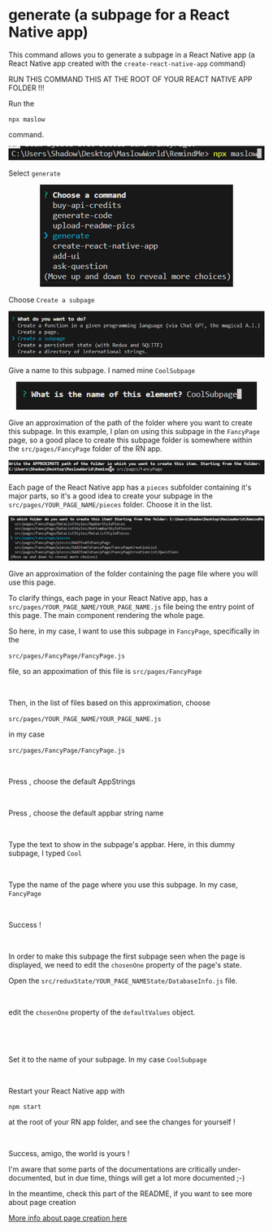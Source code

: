 
# generate (a subpage for a React Native app)

This command allows you to generate a subpage in a React Native app (a React Native app created with the ```create-react-native-app``` command)

RUN THIS COMMAND THIS AT THE ROOT OF YOUR REACT NATIVE APP FOLDER !!!

Run the 

```
npx maslow
``` 

command.

<p align="center">
  <img src="assets\19576123a6a33269deb69e67d01c346a.png" alt="">
</p>

Select ```generate```

<p align="center">
  <img src="assets\63e6da10518a3c1b1104eb08a4f7682c.png" alt="">
</p>

Choose ```Create a subpage```

<p align="center">
  <img src="assets\df6d7fe113b2d1785c13a30079935196.png" alt="">
</p>

Give a name to this subpage. I named mine ```CoolSubpage```

<p align="center">
  <img src="assets\923461bd63e38f5095c36625fdf42e37.png" alt="">
</p>

Give an approximation of the path of the folder where you want to create this subpage. In this example, I plan on using this subpage in the ```FancyPage``` page, so a good place to create this subpage folder is somewhere within the ```src/pages/FancyPage``` folder of the RN app.

<p align="center">
  <img src="assets\5e9fe55cbc1836bba80880d600d5682b.png" alt="">
</p>

Each page of the React Native app has a ```pieces``` subfolder containing it's major parts, so it's a good idea to create your subpage in the ```src/pages/YOUR_PAGE_NAME/pieces``` folder. Choose it in the list.

<p align="center">
  <img src="assets\99c59ec81c112fc991f46865cc23594b.png" alt="">
</p>

Give an approximation of the folder containing the page file where you will use this page.

To clarify things, each page in your React Native app, has a ```src/pages/YOUR_PAGE_NAME/YOUR_PAGE_NAME.js``` file being the entry point of this page. The main component rendering the whole page.

So here, in my case, I want to use this subpage in ```FancyPage```, specifically in the 

```src/pages/FancyPage/FancyPage.js``` 

file, so an appoximation of this file is ```src/pages/FancyPage```

<p align="center">
  <img src="assets\2f1296077b24b9d4d44e961f0d57984b.png" alt="">
</p>

Then, in the list of files based on this approximation, choose 

```src/pages/YOUR_PAGE_NAME/YOUR_PAGE_NAME.js```

in my case 

```src/pages/FancyPage/FancyPage.js``` 

<p align="center">
  <img src="assets\3828b166156f7ca1f3d42ebc8cff706d.png" alt="">
</p>

Press <Enter>, choose the default AppStrings

<p align="center">
  <img src="assets\4bcc67041ba58fdf98b536f0976afa26.png" alt="">
</p>

Press <Enter>, choose the default appbar string name

<p align="center">
  <img src="assets\fb981823bd20cc5723657ab877f0216f.png" alt="">
</p>

Type the text to show in the subpage's appbar. Here, in this dummy subpage, I typed ```Cool```

<p align="center">
  <img src="assets\6469c13a206ece2b98230ce72ad6f990.png" alt="">
</p>

Type the name of the page where you use this subpage. In my case, ```FancyPage```

<p align="center">
  <img src="assets\6c1aeaf1fb5d1ae8c3477ff182d422eb.png" alt="">
</p>

Success !

<p align="center">
  <img src="assets\4b3773c54e6d9c943ffe700bcbd1cfd9.png" alt="">
</p>

In order to make this subpage the first subpage seen when the page is displayed, we need to edit the ```chosenOne``` property of the page's state.

Open the ```src/reduxState/YOUR_PAGE_NAMEState/DatabaseInfo.js``` file.

<p align="center">
  <img src="assets\8b8d3952d0b75c94b97a83fe71c2f0ff.png" alt="">
</p>

edit the ```chosenOne``` property of the ```defaultValues``` object.

<p align="center">
  <img src="assets\01bf3fce3b7dc5a7be269e898622a157.png" alt="">
</p>

<p align="center">
  <img src="assets\bfa7bea18c45cfd56a9156580559ce7a.png" alt="">
</p>

Set it to the name of your subpage. In my case ```CoolSubpage```

<p align="center">
  <img src="assets\117195d6f6e60d0a2b51a4d8140b3487.png" alt="">
</p>

Restart your React Native app with 

```
npm start
``` 

at the root of your RN app folder, and see the changes for yourself !

<p align="center">
  <img src="assets\641aca7b7429cf075b3d59f84a52a2b0.png" alt="">
</p>


Success, amigo, the world is yours !

I'm aware that some parts of the documentations are critically under-documented, but in due time, things will get a lot more documented ;-)

In the meantime, check this part of the README, if you want to see more about page creation

[More info about page creation here](../../../AllReadmeFiles/BuildAppUI/README.md)